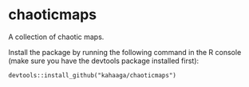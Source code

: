 # chaoticmaps
A collection of chaotic maps.

Install the package by running the following command in the R console (make sure you have the devtools package installed first):

```devtools::install_github("kahaaga/chaoticmaps")```
